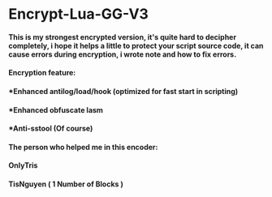 # Encrypt-Lua-GG-V3
<h4>This is my strongest encrypted version, it's quite hard to decipher completely, i hope it helps a little to protect your script source code, it can cause errors during encryption, i wrote note and how to fix errors.</h4>
<h4>Encryption feature:</h4>
<h4>*Enhanced antilog/load/hook (optimized for fast start in scripting)</h4>
<h4>*Enhanced obfuscate lasm</h4>
<h4>*Anti-sstool (Of course)</h4>
<h4>The person who helped me in this encoder:</h4>
<h4>OnlyTris</h4>
<h4>TisNguyen ( 1 Number of Blocks )</h4>
